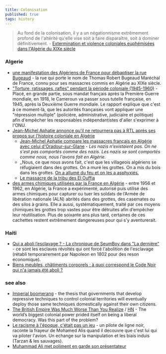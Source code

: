 ```yaml
---
title: Colonisation
published: true
tags: history
---
```

> Au fond de la colonisation, il y a un négationnisme extrêmement profond de l'altérité qu'elle vise soit à faire disparaître, soit à dominer définitivement. - [Extermination et violence coloniales euphémisées dans l'Algérie du XIXe siècle ](http://histoiredelalgerie.over-blog.com/2017/02/extermination-et-violence-coloniales-euphemisees-dans-l-algerie-du-xixe-siecle.html)


### Algerie
- [une manifestation des Algériens de France pour débaptiser la rue Bugeaud](https://www.lyonmag.com/article/141181/lyon-une-manifestation-des-algeriens-de-france-pour-debaptiser-la-rue-bugeaud) - la rue qui porte le nom de Thomas Robert Bugeaud Maréchal de France, connu pour ses massacres commis en Algérie au XIXe siècle.
- ["Torture, ratissages, rafles" pendant la période coloniale (1945-1960)](https://www.francetvinfo.fr/monde/afrique/cameroun/un-rapport-sur-la-colonisation-francaise-au-cameroun-pointe-des-violences-extremes-entre-1945-et-1971_7043363.html) - Placé, en grande partie, sous mandat français après la Première Guerre mondiale, en 1918, le Cameroun va passer sous tutelle française, en 1945, après la Deuxième Guerre mondiale. Le rapport explique que c'est à ce moment-là, que les autorités françaises vont appliquer une "répression multiple" (policière, administrative, judiciaire et politique) afin d'empêcher les responsables indépendantistes d'aller s'exprimer à l'ONU.
- [Jean-Michel Aphatie annonce qu'il ne retournera pas à RTL après ses propos sur l'histoire coloniale en Algérie ](https://www.francetvinfo.fr/economie/medias/jean-michel-aphatie-annonce-qu-il-ne-retournera-pas-a-rtl-apres-ses-propos-sur-l-histoire-coloniale-en-algerie_7119690.html)
	- [Jean-Michel Aphatie compare les massacres français en Algérie avec celui d'Oradour-sur-Glane](https://www.arretsurimages.net/articles/aphatie-mis-en-retrait-par-rtl-apres-ses-propos-sur-lalgerie-et-oradour) - _Les nazis n'existaient pas. On ne s'est pas comportés comme des nazis. Les nazis se sont comportés comme nous, nous l'avons fait en Algérie._
    - _Nous, ce que nous avons fait, c'est que les villageois algériens se réfugiaient dans des grottes. On a muré les grottes. On a mis du bois dans les grottes. [On a allumé du feu et on les a asphyxiés.](https://orientxxi.info/lu-vu-entendu/algerie-les-enfumades-du-dahra-au-dela-du-recit-colonial,8073)
    - [Le massacre de la tribu des El Ouffia](https://www.youtube.com/watch?v=mHm6YOIWt4w)
- [des armes chimiques utilisées par la France en Algérie](https://www.jeuneafrique.com/1694731/politique/un-documentaire-leve-le-tabou-des-armes-chimiques-utilisees-par-la-france-en-algerie/) - entre 1956 et 1962, en Algérie, la France a expérimenté, autorisé puis utilisé des armes chimiques pour capturer ou tuer les soldats de l’Armée de libération nationale (ALN) abrités dans des grottes, des casemates ou des silos à grains. Elle a aussi, systématiquement, traité par ces moyens chimiques les grottes trop vastes pour être détruites afin d’empêcher leur réutilisation. Plus de soixante ans plus tard, certaines de ces cachettes restent extrêmement dangereuses pour qui s’y aventurerait.

### Haiti
- [Qui a aboli l’esclavage ? - La chronique de SeumBoy dans "La dernière"](https://www.youtube.com/watch?v=gvsJNYDF360) - ce sont les esclaves révoltés qui ont forcé l'abolition de l'esclavage (rétabli temporairement par Napoleon en 1802 pour des reson economique).
- [Biens meubles, châtiments corporels : à quoi correspond le Code Noir qui n'a jamais été aboli ?](https://www.france24.com/fr/france/20250607-biens-meubles-ch%C3%A2timents-corporels-%C3%A0-quoi-correspond-le-code-noir-qui-n-a-jamais-%C3%A9t%C3%A9-aboli)

### see also
- [Imperial boomerang](https://en.wikipedia.org/wiki/Imperial_boomerang) - the thesis that governments that develop repressive techniques to control colonial territories will eventually deploy those same techniques domestically against their own citizens. 
- [The British Empire Was Much Worse Than You Realize](https://www.newyorker.com/magazine/2022/04/04/the-british-empire-was-much-worse-than-you-realize-caroline-elkinss-legacy-of-violence) / [HN](https://news.ycombinator.com/item?id=42558142) - The world’s biggest colonial power prided itself on being a liberal democracy. Was this part of the problem?
- [Le racisme à l'époque, c'était pas un jeu](https://www.youtube.com/watch?v=O9K1uN3qBKI) - un pilote de ligne noir, raconte la frayeur de Mohamed Alis quand il decouvre que c'est lui qui va piloter l'avion. Un echange sur la manipulation et les biais induis (Tarzan & les sauvages).
- [ Muhammad Ali met poliment en garde son présentateur](https://www.youtube.com/watch?v=PMmvX32HpfQ)
